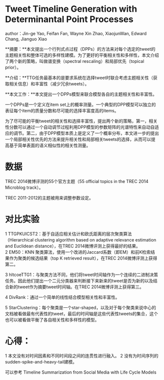 # Tweet Timeline Generation with Determinantal Point Processes #

author：Jin-ge Yao, Feifan Fan, Wayne Xin Zhao, XiaojunWan, Edward Chang, Jianguo Xiao

**摘要：**本文提出一个行列式点过程（DPPs）的方法来对每个选定的tweet的主题相关性和整体可选的多样性建模。为了更好的平衡相关性和多样性，本文介绍了两个新的策略，叫做谱变换（spectral rescaling）和局部优先（topical prior）。

**介绍：**TTG任务最基本的是要求系统在选择tweet时联合考虑主题相关性（获取相关信息）和丰富性（减少冗余tweets）。

**本文工作：**本文提出一个DPPs模型来联合模型各自的主题相关性和丰富性。 

一个DPPs是一个定义在item set上的概率测量。一个典型的DPP模型可以独立的表征每个item的质量分数和尽可能的选择丰富度高的items。

为了尽可能的平衡tweet的相关性和选择丰富性，提出两个新的策略，第一，相关性分数可以通过一个自动调节过程利用DPP模型的参数矩阵的光谱特性来自动自适应的调节。第二，由于DPP模型本质上是定义了一个概率分布，本文进一步的提出一个局部相关性优先的方法来提升相关性和局部相关tweets的选择，从而可以提高基于简单表面的语义相似性的相关性测量。

# 数据 #

TREC 2014微博评测的55个官方主题（55 official topics in the TREC 2014 Microblog track）。

TREC 2011-2012的主题被用来调整参数设定。

# 对比实验 #

1 TTGPKUICST2：基于自适应相关估计和欧氏距离的层次聚类算法（Hierarchical clustering algorithm based on adaptive relevance estimation and Euclidean distance），在TREC 2014微博评测上获得最好的结果。
​        
2 EM50：KNN 聚类算法，使用一个改进的Jaccard系数（即EM）和前K检索结果作为聚类的候选结果（top K retrieved result），在TREC 2014微博评测上获得第二。

3 hltcoeTTG1：与聚类方法不同，他们将tweet时间轴作为一个连续的二进制决策任务。因此他们提出一个二元分类器来判断接下来新来的tweet是否为新的以及结合新的tweet作为摘要tweet时间轴。在TREC 2014微博评测上获得第三。

4 DivRank：通过一个简单的线性结合模型相关性和丰富性。

5 StarClustering：每个聚类是一个star-shaped，以及对于每个聚类来说中心的文档被看做最有代表性的tweet，最后的时间轴是这些代表性tweets的集合，这个也可以被看做平衡了各自相关性和多样性的模型。


# 心得： #
1 本文没有对时间因素和不同时间段之间的连贯性进行融入。
2 没有为时间序列的sudden-spike-and-heavy-tail建模。

可以参考 Timeline Summarization from Social Media with Life Cycle Models

​                                                                                                                                                                                                                                                                                                                                                                                                                                                                                                                                                                                                                                                                                                                                                                                                                                                                                                                                                                                                                                                                                                                                                                                                                                                                                                                                                                                                                                                                                                                                                                                                                                                                                                                                                                                                                                                                                                                                                                                                                                                                                                                                                                                                                                                                                                                                                                                                                                                                                                                                                                                                                                                                                                                                                                                                                                                                                                                                                                                                                                                                                                                                                                                                                                                                                                                                                                                                                                                                                                                                                                                                                                                                                                                                                                                                                                                                                                                                                                                                                                                                                                                                                                                                                                                                                                                                                                                                                                                                                                                                                                                                                                                                                                                                                                                                                                                                                                                                                                                                                                                                                                                                                                                                                                                                                                                                                                                                                                                                                                                                                                                                                                                                                                                                                                                                                                                                                                                                                                                                                                                                                                                                                                                                                                                                                                                                                                                                                                                                                                                                                                                                                                                                                                                                                                                                                                                                                                                                                                                                                                                                                                                                                                                                                                                                                                                                                                                                                                                                                                                                                                                                  